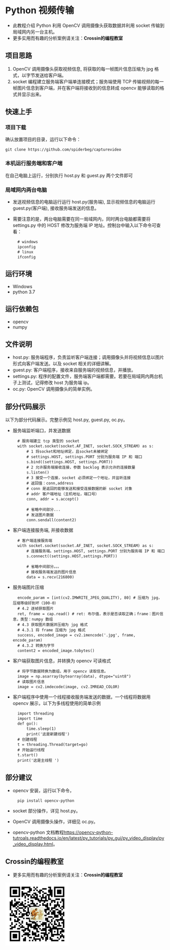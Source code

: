 # Python 视频传输
* 此教程介绍 Python 利用 OpenCV 调用摄像头获取数据并利用 socket 传输到局域网内另一台主机。
* 更多实用而有趣的分析案例请关注：**Crossin的编程教室**
## 项目思路
1. OpenCV 调用摄像头获取视频信息, 将获取的每一帧图片信息压缩为 jpg 格式，以字节发送给客户端。
2. socket 编程建立服务端客户端单连接模式；服务端使用 TCP 传输视频的每一帧图片信息到客户端，并在客户端将接收到的信息转成 opencv 能够读取的格式并显示出来。
## 快速上手
### 项目下载
确认放置项目的目录，运行以下命令：

    git clone https://github.com/spiderbeg/capturevideo
### 本机运行服务端和客户端
在自己电脑上运行，分别执行 host.py 和 guest.py 两个文件即可
### 局域网内两台电脑
* 发送视频信息的电脑运行运行 host.py(服务端), 显示视频信息的电脑运行 guest.py(客户端), 接收服务端发送的信息。
* 需要注意的是，两台电脑需要在同一局域网内，同时两台电脑都需要将 settings.py 中的 HOST 修改为服务端 IP 地址。控制台中输入以下命令可查看：

        # windows 
        ipconfig
        # linux
        ifconfig
## 运行环境
* Windows
* python 3.7
## 运行依赖包
* opencv
* numpy
## 文件说明
* host.py: 服务端程序，负责监听客户端连接；调用摄像头并将视频信息以图片形式向客户端发送。以及 socket 相关的详细讲解。
* guest.py: 客户端程序，接收来自服务端的视频信息，并播放。
* settings.py: 程序的配置文件，服务端客户端都需要。若要在局域网内两台机子上测试，记得修改 host 为服务端 ip。
* oc.py: OpenCV 调用摄像头的简单实例。
## 部分代码展示
以下为部分代码展示。完整示例见 host.py, guest.py, oc.py。
* 服务端监听端口，并发送数据

        # 服务端建立 tcp 类型的 socket
        with socket.socket(socket.AF_INET, socket.SOCK_STREAM) as s:
            # 1 将socket和地址绑定，且socket未被绑定
            # settings.HOST, settings.PORT 分别为服务端 IP 和 端口
            s.bind((settings.HOST, settings.PORT))
            # 2 允许服务端接收连接，参数 backlog 表示允许的连接数量
            s.listen()
            # 3 接受一个连接，socket 必须绑定一个地址，并监听连接
            # 返回值：conn,address 
            # conn 是返回的能够发送和接受连接数据的新 socket 对象
            # addr 客户端地址（主机地址，端口号）
            conn, addr = s.accept()

            # 省略中间部分...
            # 发送图片数据
            conn.sendall(content2)
* 客户端连接服务端, 并接收数据

        # 客户端连接服务端
        with socket.socket(socket.AF_INET, socket.SOCK_STREAM) as s:
            # 连接服务端。settings.HOST, settings.PORT 分别为服务端 IP 和 端口
            s.connect((settings.HOST,settings.PORT))

            # 省略中间部分。。。
            # 接收服务端发送的图片信息
            data = s.recv(216800)
* 服务端图片压缩

        encode_param = [int(cv2.IMWRITE_JPEG_QUALITY), 80] # 压缩为 jpg，压缩等级好到坏（100-0）
        # 4.2 逐帧获取图片
        ret, frame = cap.read() # ret: 布尔值，表示是否读取正确；frame：图片信息，类型：numpy 数组 
        # 4.3 获取图片数据并压缩为 jpg 格式
        # 4.3.1 将 frame 压缩为 jpg 格式
        success, encoded_image = cv2.imencode('.jpg', frame, encode_param)
        # 4.3.2 转换为字节
        content2 = encoded_image.tobytes()
* 客户端获取图片信息，并转换为 opencv 可读格式

        # 将字节数据转换为数组，用于 opencv 读取信息。
        image = np.asarray(bytearray(data), dtype="uint8")
        # 读取图片信息
        image = cv2.imdecode(image, cv2.IMREAD_COLOR)
* 客户端程序中使用一个线程接收服务端发送的数据，一个线程将数据用 opencv 展示，以下为多线程使用的简单示例

        import threading
        import time
        def go():
            time.sleep(1)
            print('这是新建线程')
        # 创建线程
        t = threading.Thread(target=go)
        # 开始运行线程
        t.start()
        print('这是主线程 ')
## 部分建议
* opencv 安装，运行以下命令，

        pip install opencv-python
* socket 部分操作，详见 host.py。
* OpenCV 调用摄像头操作，详细见 oc.py。
* opencv-python 文档教程<https://opencv-python-tutroals.readthedocs.io/en/latest/py_tutorials/py_gui/py_video_display/py_video_display.html>。
## Crossin的编程教室
* 更多实用而有趣的分析案例请关注：**Crossin的编程教室** <br>
<img src="Crossin的编程教室.jpg" alt="Crossin的编程教室.jpg" height="200" width="200">   
 